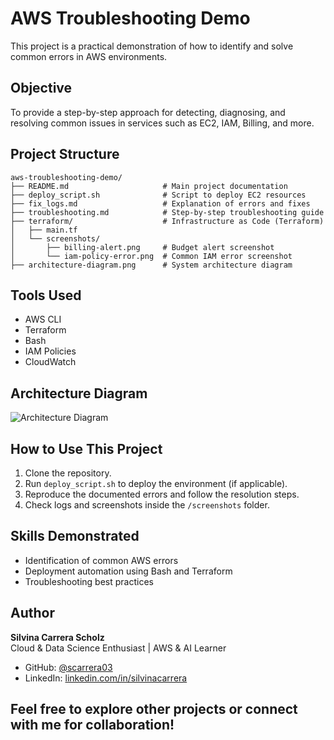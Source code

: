 # AWS Troubleshooting Demo

This project is a practical demonstration of how to identify and solve common errors in AWS environments.

## Objective

To provide a step-by-step approach for detecting, diagnosing, and resolving common issues in services such as EC2, IAM, Billing, and more.

## Project Structure

```
aws-troubleshooting-demo/
├── README.md                     # Main project documentation
├── deploy_script.sh              # Script to deploy EC2 resources
├── fix_logs.md                   # Explanation of errors and fixes
├── troubleshooting.md            # Step-by-step troubleshooting guide
├── terraform/                    # Infrastructure as Code (Terraform)
│   ├── main.tf
│   └── screenshots/
│       ├── billing-alert.png     # Budget alert screenshot
│       └── iam-policy-error.png  # Common IAM error screenshot
├── architecture-diagram.png      # System architecture diagram
```



## Tools Used

- AWS CLI
- Terraform
- Bash
- IAM Policies
- CloudWatch

## Architecture Diagram

![Architecture Diagram](screenshots/architecture-diagram.png)

## How to Use This Project

1. Clone the repository.
2. Run `deploy_script.sh` to deploy the environment (if applicable).
3. Reproduce the documented errors and follow the resolution steps.
4. Check logs and screenshots inside the `/screenshots` folder.

## Skills Demonstrated

- Identification of common AWS errors
- Deployment automation using Bash and Terraform
- Troubleshooting best practices


## Author

**Silvina Carrera Scholz**  
Cloud & Data Science Enthusiast | AWS & AI Learner

- GitHub: [@scarrera03](https://github.com/scarrera03)
- LinkedIn: [linkedin.com/in/silvinacarrera](https://www.linkedin.com/in/silvinacarrera)

Feel free to explore other projects or connect with me for collaboration!
---



